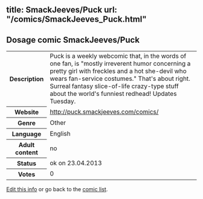 title: SmackJeeves/Puck
url: "/comics/SmackJeeves_Puck.html"
---
Dosage comic SmackJeeves/Puck
-----------------------------------------

<p id="msg"></p>
<script type="text/javascript">
if (window.location.search === '?edit_info_mail=sent_ok') {
  var elem = document.getElementById("msg");
  elem.innerHTML = 'Edited information sucessfully sent.';
  elem.className = 'ok';
}
</script>
<table class="comicinfo">
<tr>
<th>Description</th><td>Puck is a weekly webcomic that, in the words of one fan, is &quot;mostly irreverent humor concerning a pretty girl with freckles and a hot she-devil who wears fan-service costumes.&quot; That's about right. Surreal fantasy slice-of-life crazy-type stuff about the world's funniest redhead! Updates Tuesday.</td>
</tr>
<tr>
<th>Website</th><td><a href="http://puck.smackjeeves.com/comics/">http://puck.smackjeeves.com/comics/</a></td>
</tr>
<tr>
<th>Genre</th><td>Other</td>
</tr>
<tr>
<th>Language</th><td>English</td>
</tr>
<tr>
<th>Adult content</th><td>no</td>
</tr>
<tr>
<th>Status</th><td>ok on 23.04.2013</td>
</tr>
<tr>
<th>Votes</th><td>0</td>
</tr>
</table>

[Edit this info](SmackJeeves_Puck_edit.html) or go back to the [comic list](../comic-index.html).
